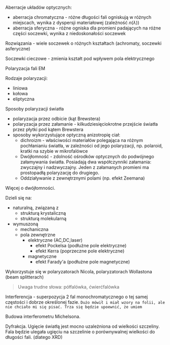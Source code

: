 Aberracje układów optycznych:

- aberracja chromatyczna - różne długości fali ogniskują w różnych miejscach, wynika z dyspersji materiałowej (zależność $n(\lambda)$)
- aberracja sferyczna - różne ogniska dla promieni padających na różne części soczewki, wynika z niedoskonałości soczewek

Rozwiązania - wiele soczewek o różnych kształtach (achromaty, soczewki asferyczne)

Soczewki cieczowe - zmienia kształt pod wpływem pola elektrycznego

Polaryzacja fali EM

Rodzaje polaryzacji:

- liniowa
- kołowa
- eliptyczna

Sposoby polaryzacji światła

- polaryzacja przez odbicie (kąt Brewstera)
- polaryzacja przez załamanie - kilkudziesięciokrotne przejście światła przez płytki pod kątem Brewstera
- sposoby wykorzystujące optyczną anizotropię ciał:
	- dichroizm - właściwości materiałów polegająca na różnym pochłanianiu światła, w zależności od jego polaryzacji, np. polaroid, kratki na szybie w mikrofalówce
	- Dwójłomność - zdolność ośrodków optycznych do podwójnego załamywania światła. Posiadają dwa współczynniki załamania: zwyczajny i nadzwyczajny. Jeden z załamanych promieni ma prostopadłą polaryzację do drugiego.
	- Oddziaływanie z zewnętrznymi polami (np. efekt Zeemana)

Więcej o dwójłomności.

Dzieli się na: 
- naturalną, związaną z
	- strukturą krystaliczną
	- strukturą molekularną
- wymuszoną
	- mechaniczna
	- pola zewnętrzne
		- elektryczne (AC,DC,laser)
			- efekt Pockelsa (podłużne pole elektryczne)
			- efekt Kerra (poprzeczne pole elektryczne)
		- magnetyczne
			- efekt Farady'a (podłużne pole magnetyczne)

Wykorzystuje się w polaryzatorach Nicola, polaryzatorach Wollastona (beam splitterach)

> Uwaga trudne słowa: półfalówka, ćwierćfalówka

Interferencja - superpozycja 2 fal monochromatycznego o tej samej częstości i dobrze określonej fazie.  `Dużo mówił i miał wzory na folii, ale nie chciało mi się pisać. Trza się będzie upoewnić, że umiem`

Budowa interferometru Michelsona.

Dyfrakcja.
Ugięcie światłą jest mocno uzależniona od wielkości szczeliny. Fala będzie ulegała ugięciu na szczelinie o porównywalnej wielkości do długości fali. (dlatego XRD)